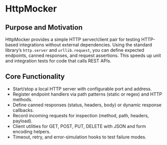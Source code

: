 # HttpMocker

## Purpose and Motivation
HttpMocker provides a simple HTTP server/client pair for testing HTTP-based integrations without external dependencies. Using the standard library’s `http.server` and `urllib.request`, you can define expected endpoints, canned responses, and request assertions. This speeds up unit and integration tests for code that calls REST APIs.

## Core Functionality
- Start/stop a local HTTP server with configurable port and address.
- Register endpoint handlers via path patterns (static or regex) and HTTP methods.
- Define canned responses (status, headers, body) or dynamic response callbacks.
- Record incoming requests for inspection (method, path, headers, payload).
- Client utilities for GET, POST, PUT, DELETE with JSON and form encoding helpers.
- Timeout, retry, and error-simulation hooks to test failure modes.
